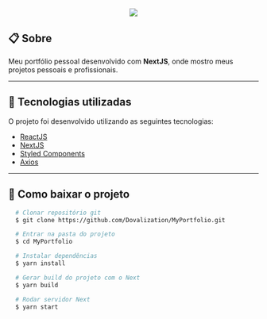 <h1 align="center">
  <img src="https://ik.imagekit.io/qtk8amezw72/guilherme_doval_logo_JudOP5E4q.svg">
</h1>

## 📋 Sobre

Meu portfólio pessoal desenvolvido com **NextJS**, onde mostro meus projetos pessoais e profissionais.

---

## 🧰 Tecnologias utilizadas
O projeto foi desenvolvido utilizando as seguintes tecnologias:

- [ReactJS](https://reactjs.org/)
- [NextJS](https://nextjs.org/)
- [Styled Components](https://styled-components.com/)
- [Axios](https://github.com/axios/axios)

---

## 📁 Como baixar o projeto

```bash
  # Clonar repositório git
  $ git clone https://github.com/Dovalization/MyPortfolio.git

  # Entrar na pasta do projeto
  $ cd MyPortfolio

  # Instalar dependências
  $ yarn install

  # Gerar build do projeto com o Next
  $ yarn build

  # Rodar servidor Next
  $ yarn start
```

